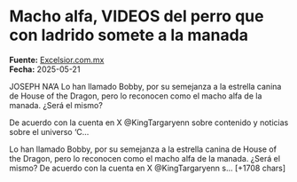 # Macho alfa, VIDEOS del perro que con ladrido somete a la manada

**Fuente:** [Excelsior.com.mx](https://www.excelsior.com.mx/nacional/bobby-el-macho-alfa-de-la-manada-de-perros-a-quien-todos-temen/1717100)  
**Fecha:** 2025-05-21

JOSEPH NA’A
Lo han llamado Bobby, por su semejanza a la estrella canina de House of the Dragon, pero lo reconocen como el macho alfa de la manada. ¿Será el mismo?

De acuerdo con la cuenta en X @KingTargaryenn sobre contenido y noticias sobre el universo ‘C…

Lo han llamado Bobby, por su semejanza a la estrella canina de House of the Dragon, pero lo reconocen como el macho alfa de la manada. ¿Será el mismo?
De acuerdo con la cuenta en X @KingTargaryenn s… [+1708 chars]
